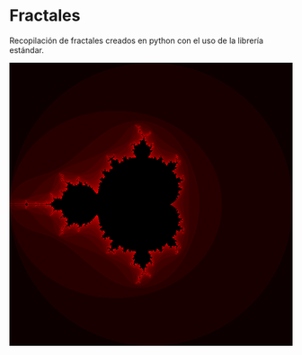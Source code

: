 # Fractales

Recopilación de fractales creados en python con el uso de la librería estándar.

![Mandelbrot](https://github.com/Luispapiernik/Fractales/blob/master/Mandelbrot/Images/mandebrot_red.png)
